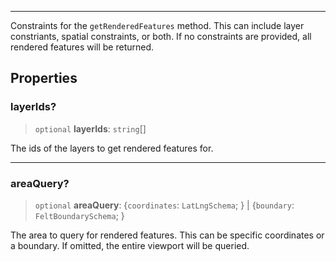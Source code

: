 ***

Constraints for the `getRenderedFeatures` method. This can include layer constriants, spatial constraints, or both. If no constraints are
provided, all rendered features will be returned.

## Properties

### layerIds?

> `optional` **layerIds**: `string`\[]

The ids of the layers to get rendered features for.

***

### areaQuery?

> `optional` **areaQuery**: \{`coordinates`: `LatLngSchema`; } | \{`boundary`: `FeltBoundarySchema`; }

The area to query for rendered features. This can be specific coordinates or a boundary. If omitted, the entire viewport will be queried.
